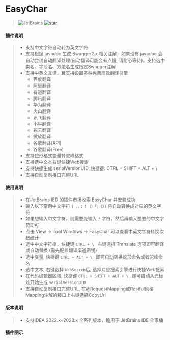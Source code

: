 # EasyChar

> ![JetBrains](https://img.shields.io/jetbrains/plugin/v/21589)
> [![star](https://gitee.com/milubin/easy-char-plugin/badge/star.svg?theme=dark)](https://gitee.com/milubin/easy-char-plugin/stargazers)

#### 插件说明
> * 支持中文字符自动转为英文字符
> * 支持根据 javadoc 生成 Swagger2.x 相关注解，如果没有 javadoc 会自动尝试自动翻译处理(自动翻译可能会有点慢, 请耐心等待)。支持选中类名、字段名、方法名生成指定Swagger注解
> * 支持中英文互译，且支持设置多种免费高效翻译引擎
>   * 百度翻译
>   * 阿里翻译
>   * 有道翻译
>   * 腾讯翻译
>   * 华为翻译
>   * 火山翻译
>   * 讯飞翻译
>   * 小牛翻译
>   * 彩云翻译
>   * 微软翻译
>   * 谷歌翻译(API)
>   * 谷歌翻译(Free)
> * 支持蛇形格式变量转驼峰格式
> * 支持选中文本右键快捷Web搜索
> * 支持快捷生成 serialVersionUID, 快捷键: CTRL + SHIFT + ALT + \
> * 支持自动复制接口完整URL

#### 使用说明
> * 在JetBrains IED 的插件市场收索 EasyChar 并安装成功
> * 输入以下常用中文字符 `( ，。；！（）「」《》)` 将自动转换成对应的英文字符
> * 如果想输入中文字符，则需要先输入 `/` 字符，然后再输入想要的中文字符即可
> * 点击 View -> Tool Windows -> EasyChar 可以查看中英文字符转换次数统计
> * 选中中文字符串，快捷键 `CTRL + \ ` 右键选择 Translate 选项即可翻译或自动替换 (需先配置翻译渠道密钥)
> * 选中变量, 快捷键 `CTRL + ALT + \ ` 即可自动转换蛇形命名或者驼峰命名
> * 选中文本, 右键选择 `WebSearch`后, 选择对应搜索引擎进行快捷Web搜索
> * 在代码编辑器区域, 快捷键 `CTRL + SHIFT + ALT + \ ` 即可自动从光标处开始生成 `serialVersionUID`
> * 支持自动复制接口完整URL, 在@RequestMapping或Restful风格Mapping注解的接口上右键选择CopyUrl

#### 版本说明
> * 支持IDEA 2022.x~2023.x 全系列版本，适用于 JetBrains IDE 全家桶

#### 插件图示
